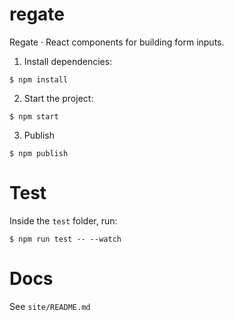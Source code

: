 # regate
Regate · React components for building form inputs.


1. Install dependencies:

```
$ npm install
```

2. Start the project:

```
$ npm start
```

3. Publish

```
$ npm publish
```


# Test

Inside the `test` folder, run:

```
$ npm run test -- --watch
```

# Docs

See `site/README.md`

